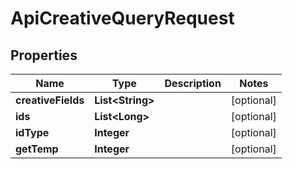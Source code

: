 

# ApiCreativeQueryRequest


## Properties

Name | Type | Description | Notes
------------ | ------------- | ------------- | -------------
**creativeFields** | **List&lt;String&gt;** |  |  [optional]
**ids** | **List&lt;Long&gt;** |  |  [optional]
**idType** | **Integer** |  |  [optional]
**getTemp** | **Integer** |  |  [optional]



